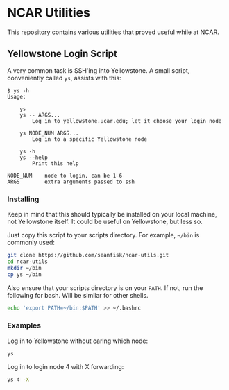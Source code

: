 # NCAR Utilities

This repository contains various utilities that proved useful while at NCAR.

## Yellowstone Login Script

A very common task is SSH'ing into Yellowstone. A small script, conveniently called `ys`, assists with this:

```
$ ys -h
Usage:

    ys
    ys -- ARGS...
        Log in to yellowstone.ucar.edu; let it choose your login node

    ys NODE_NUM ARGS...
        Log in to a specific Yellowstone node

    ys -h
    ys --help
        Print this help

NODE_NUM    node to login, can be 1-6
ARGS        extra arguments passed to ssh
```

### Installing

Keep in mind that this should typically be installed on your local machine, not Yellowstone itself. It could be useful on Yellowstone, but less so.

Just copy this script to your scripts directory. For example, `~/bin` is commonly used:

```bash
git clone https://github.com/seanfisk/ncar-utils.git
cd ncar-utils
mkdir ~/bin
cp ys ~/bin
```

Also ensure that your scripts directory is on your `PATH`. If not, run the following for bash. Will be similar for other shells.

```bash
echo 'export PATH=~/bin:$PATH' >> ~/.bashrc
```

### Examples

Log in to Yellowstone without caring which node:

```bash
ys
```

Log in to login node 4 with X forwarding:

```bash
ys 4 -X
```
